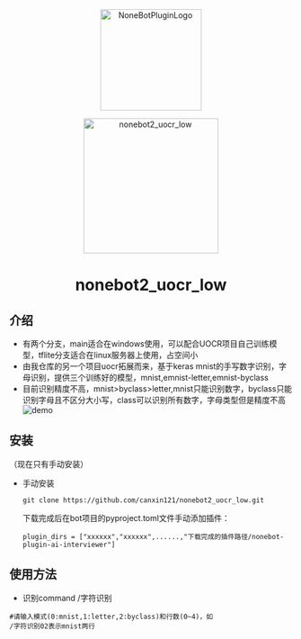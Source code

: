 <div align="center">
  <a href="https://v2.nonebot.dev/store"><img src="https://github.com/A-kirami/nonebot-plugin-template/blob/resources/nbp_logo.png" width="180" height="180" alt="NoneBotPluginLogo"></a>
  <br>
  <p><img src="https://github.com/A-kirami/nonebot-plugin-template/blob/resources/NoneBotPlugin.svg" width="240" alt="nonebot2_uocr_low"></p>
</div>

<div align="center">

# nonebot2_uocr_low
</div>

## 介绍
- 有两个分支，main适合在windows使用，可以配合UOCR项目自己训练模型，tflite分支适合在linux服务器上使用，占空间小
- 由我仓库的另一个项目uocr拓展而来，基于keras mnist的手写数字识别，字母识别，提供三个训练好的模型，mnist,emnist-letter,emnist-byclass  
- 目前识别精度不高，mnist>byclass>letter,mnist只能识别数字，byclass只能识别字母且不区分大小写，class可以识别所有数字，字母类型但是精度不高  
![demo](https://user-images.githubusercontent.com/69547456/227775526-6f549353-d3d1-4057-858a-2a43bdfaaef6.png)
## 安装  
（现在只有手动安装）
* 手动安装
  ```
  git clone https://github.com/canxin121/nonebot2_uocr_low.git
  ```  
  下载完成后在bot项目的pyproject.toml文件手动添加插件：  
  ```
  plugin_dirs = ["xxxxxx","xxxxxx",......,"下载完成的插件路径/nonebot-plugin-ai-interviewer"]  
  ``` 
## 使用方法

- 识别command /字符识别
```
#请输入模式(0:mnist,1:letter,2:byclass)和行数(0~4)，如
/字符识别02表示mnist两行

```
